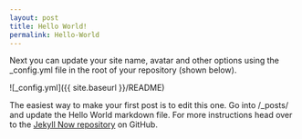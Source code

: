 ```yaml
---
layout: post
title: Hello World!
permalink: Hello-World 
---
```


Next you can update your site name, avatar and other options using the _config.yml file in the root of your repository (shown below).

![_config.yml]({{ site.baseurl }}/README)

The easiest way to make your first post is to edit this one. Go into /_posts/ and update the Hello World markdown file. For more instructions head over to the [Jekyll Now repository](https://github.com/barryclark/jekyll-now) on GitHub.
